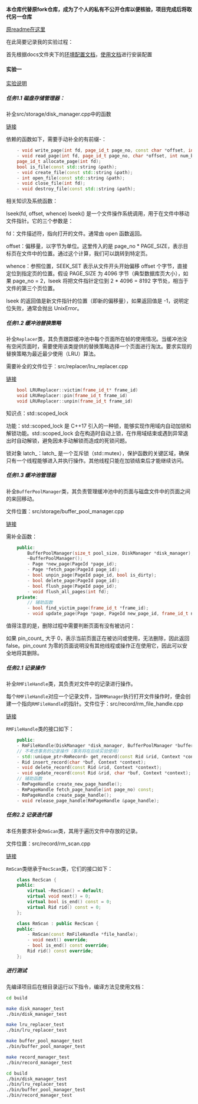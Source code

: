 **本仓库代替原fork仓库，成为了个人的私有不公开仓库以便核验，项目完成后将取代另一仓库**

[原readme在这里](Ori-README.md)

在此简要记录我的实验过程：

首先根据docs文件夹下的[环境配置文档](docs/Rucbase环境配置文档.md)，[使用文档](docs/Rucbase使用文档.md)进行安装配置

#### 实验一

[实验说明](docs/Rucbase-Lab1[存储管理实验文档].md)

##### 任务1.1 磁盘存储管理器：

补全src/storage/disk_manager.cpp中的函数

[链接](src/storage/disk_manager.cpp)

依赖的函数如下，需要手动补全的有前缀-：

``` cpp
    - void write_page(int fd, page_id_t page_no, const char *offset, int num_bytes);
    - void read_page(int fd, page_id_t page_no, char *offset, int num_bytes);
    page_id_t allocate_page(int fd);
    bool is_file(const std::string &path);
    - void create_file(const std::string &path);
    - int open_file(const std::string &path);
    - void close_file(int fd);
    - void destroy_file(const std::string &path);
```

相关知识及系统函数：

lseek(fd, offset, whence)
lseek() 是一个文件操作系统调用，用于在文件中移动文件指针。它的三个参数是：

fd：文件描述符，指向打开的文件。通常由 open 函数返回。

offset：偏移量，以字节为单位。这里传入的是 page_no * PAGE_SIZE，表示目标页在文件中的位置。通过这个计算，我们可以跳转到特定页。

whence：参照位置，SEEK_SET 表示从文件开头开始偏移 offset 个字节，直接定位到指定页的位置。假设 PAGE_SIZE 为 4096 字节（典型数据库页大小），如果 page_no = 2，lseek 将把文件指针定位到 2 * 4096 = 8192 字节处，相当于文件的第三个页位置。

lseek 的返回值是新文件指针的位置（即新的偏移量），如果返回值是 -1，说明定位失败，通常会抛出 UnixError。
    

##### 任务1.2 缓冲池替换策略

补全`Replacer`类，其负责跟踪缓冲池中每个页面所在帧的使用情况。当缓冲池没有空闲页面时，需要使用该类提供的替换策略选择一个页面进行淘汰。要求实现的替换策略为最近最少使用（LRU）算法。

需要补全的文件位于：src/replacer/lru_replacer.cpp

[链接](src/replacer/lru_replacer.cpp)

``` cpp
    bool LRUReplacer::victim(frame_id_t* frame_id)
    void LRUReplacer::pin(frame_id_t frame_id) 
    void LRUReplacer::unpin(frame_id_t frame_id)
```

知识点：std::scoped_lock

功能：std::scoped_lock 是 C++17 引入的一种锁，能够实现作用域内自动加锁和解锁功能。std::scoped_lock 会在构造时自动上锁，在作用域结束或遇到异常退出时自动解锁，避免因未手动解锁而造成的死锁问题。
    
锁对象 latch_：latch_ 是一个互斥锁（std::mutex），保护函数的关键区域，确保只有一个线程能够进入并执行操作。其他线程只能在加锁结束后才能继续访问。

##### 任务1.3 缓冲池管理器

补全`BufferPoolManager`类，其负责管理缓冲池中的页面与磁盘文件中的页面之间的来回移动。

文件位置：src/storage/buffer_pool_manager.cpp

[链接](src/storage/buffer_pool_manager.cpp)

需补全函数：
    
``` cpp
    public:
        BufferPoolManager(size_t pool_size, DiskManager *disk_manager);
        ~BufferPoolManager();
        - Page *new_page(PageId *page_id);
        - Page *fetch_page(PageId page_id);
        - bool unpin_page(PageId page_id, bool is_dirty);
        - bool delete_page(PageId page_id);
        - bool flush_page(PageId page_id);
        - void flush_all_pages(int fd);
    private:
        // 辅助函数
        - bool find_victim_page(frame_id_t *frame_id);
        - void update_page(Page *page, PageId new_page_id, frame_id_t new_frame_id);
```

值得注意的是，删除过程中需要判断页面有没有被访问：

如果 pin_count_ 大于 0，表示当前页面正在被访问或使用，无法删除，因此返回 false。pin_count 为零的页面说明没有其他线程或操作正在使用它，因此可以安全地将其删除。

##### 任务2.1 记录操作

补全`RMFileHandle`类，其负责对文件中的记录进行操作。

每个`RMFileHandle`对应一个记录文件，当`RMManager`执行打开文件操作时，便会创建一个指向`RMFileHandle`的指针。文件位于：src/record/rm_file_handle.cpp

[链接](src/record/rm_file_handle.cpp)

`RMFileHandle`类的接口如下：

``` cpp
    public:
    - RmFileHandle(DiskManager *disk_manager, BufferPoolManager *buffer_pool_manager, int fd);
    // 不考虑事务的记录操作（事务将在后续实验使用）
    - std::unique_ptr<RmRecord> get_record(const Rid &rid, Context *context) const;
    - Rid insert_record(char *buf, Context *context);
    - void delete_record(const Rid &rid, Context *context);
    - void update_record(const Rid &rid, char *buf, Context *context);
    // 辅助函数
    - RmPageHandle create_new_page_handle();
    - RmPageHandle fetch_page_handle(int page_no) const;
    - RmPageHandle create_page_handle();
    - void release_page_handle(RmPageHandle &page_handle);
```

##### 任务2.2 记录迭代器

本任务要求补全`RmScan`类，其用于遍历文件中存放的记录。

文件位置：src/record/rm_scan.cpp

[链接](src/record/rm_scan.cpp)

`RmScan`类继承于`RecScan`类，它们的接口如下：

```cpp
    class RecScan {
    public:
        virtual ~RecScan() = default;
        virtual void next() = 0;
        virtual bool is_end() const = 0;
        virtual Rid rid() const = 0;
    };

    class RmScan : public RecScan {
    public:
        - RmScan(const RmFileHandle *file_handle);
        - void next() override;
        - bool is_end() const override;
        Rid rid() const override;
    };
```

##### 进行测试

先编译项目后在根目录运行以下指令，编译方法见使用文档：

```bash
cd build

make disk_manager_test
./bin/disk_manager_test

make lru_replacer_test
./bin/lru_replacer_test

make buffer_pool_manager_test
./bin/buffer_pool_manager_test

make record_manager_test
./bin/record_manager_test
```

```bash
cd build
./bin/disk_manager_test
./bin/lru_replacer_test
./bin/buffer_pool_manager_test
./bin/record_manager_test
```